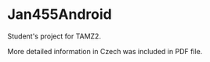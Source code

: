 # Jan455Android
Student's project for TAMZ2.

More detailed information in Czech was included in PDF file.
